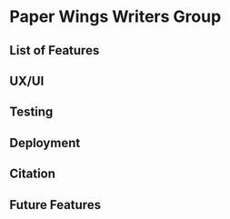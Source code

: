 # Paper Wings Writers Group
## List of Features
## UX/UI
## Testing
## Deployment
## Citation
## Future Features